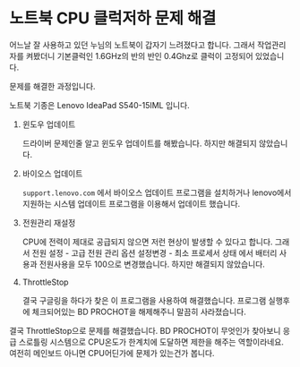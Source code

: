 # 노트북 CPU 클럭저하 문제 해결

어느날 잘 사용하고 있던 누님의 노트북이 갑자기 느려졌다고 합니다. 그래서 작업관리자를 켜봤더니 기본클럭인 1.6GHz의 반의 반인 0.4Ghz로 클럭이 고정되어 있었습니다.

문제를 해결한 과정입니다.

노트북 기종은 Lenovo IdeaPad S540-15IML 입니다.

1. 윈도우 업데이트

   드라이버 문제인줄 알고 윈도우 업데이트를 해봤습니다. 하지만 해결되지 않았습니다.

2. 바이오스 업데이트

   `support.lenovo.com` 에서 바이오스 업데이트 프로그램을 설치하거나 lenovo에서 지원하는 시스템 업데이트 프로그램을 이용해서 업데이트 했습니다.

3. 전원관리 재설정

   CPU에 전력이 제대로 공급되지 않으면 저런 현상이 발생할 수 있다고 합니다. 그래서 전원 설정 - 고급 전원 관리 옵션 설정변경 - 최소 프로세서 상태 에서 배터리 사용과 전원사용을 모두 100으로 변경했습니다. 하지만 해결되지 않았습니다.

4. ThrottleStop

   결국 구글링을 하다가 찾은 이 프로그램을 사용하여 해결했습니다. 프로그램 실행후에 체크되어있는 BD PROCHOT을 해제해주니 말끔히 사라졌습니다.



결국 ThrottleStop으로 문제를 해결했습니다. BD PROCHOT이 무엇인가 찾아보니 응급 스로틀링 시스템으로 CPU온도가 한계치에 도달하면 제한을 해주는 역할이라네요. 여전히 메인보드 아니면 CPU어딘가에 문제가 있는건가 봅니다.

